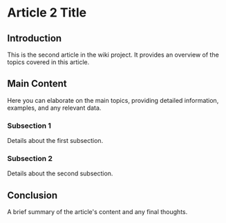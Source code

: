 # Article 2 Title

## Introduction

This is the second article in the wiki project. It provides an overview of the topics covered in this article.

## Main Content

Here you can elaborate on the main topics, providing detailed information, examples, and any relevant data.

### Subsection 1

Details about the first subsection.

### Subsection 2

Details about the second subsection.

## Conclusion

A brief summary of the article's content and any final thoughts.